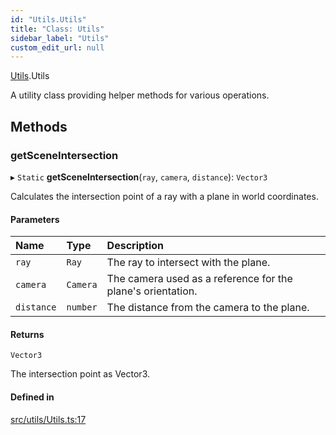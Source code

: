 ```yaml
---
id: "Utils.Utils"
title: "Class: Utils"
sidebar_label: "Utils"
custom_edit_url: null
---
```


[Utils](../namespaces/Utils.md).Utils

A utility class providing helper methods for various operations.

## Methods

### getSceneIntersection

▸ `Static` **getSceneIntersection**(`ray`, `camera`, `distance`): `Vector3`

Calculates the intersection point of a ray with a plane in world coordinates.

#### Parameters

| Name | Type | Description |
| :------ | :------ | :------ |
| `ray` | `Ray` | The ray to intersect with the plane. |
| `camera` | `Camera` | The camera used as a reference for the plane's orientation. |
| `distance` | `number` | The distance from the camera to the plane. |

#### Returns

`Vector3`

The intersection point as Vector3.

#### Defined in

[src/utils/Utils.ts:17](https://github.com/agargaro/three.ez/blob/3b2406b/src/utils/Utils.ts#L17)
